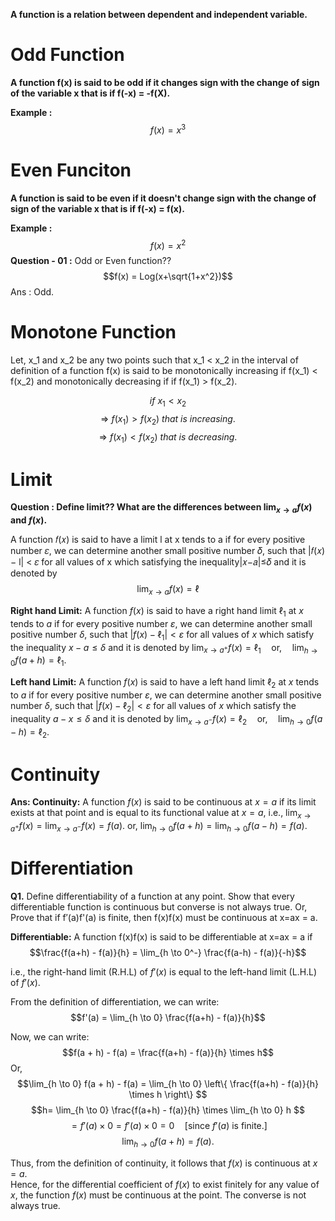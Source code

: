 **A function is a relation between dependent and independent variable.**

# Odd Function 

**A function f(x) is said to be odd if it changes sign with the change of sign of the variable x that is if f(-x) = -f(X).**

**Example :** $$f(x) = x^3$$
# Even Funciton

**A function is said to be even if it  doesn't change sign with the change of sign of the variable x that is if f(-x) = f(x).**

**Example :** $$f(x) = x^2$$
**Question - 01 :** Odd or Even function??  $$f(x) = Log(x+\sqrt{1+x^2})$$
Ans : Odd.

# Monotone Function

Let, x_1 and x_2 be any two points such that x_1 < x_2 in the interval of definition of a function f(x) is said to be monotonically increasing if f(x_1) < f(x_2) and monotonically decreasing if if f(x_1) > f(x_2).

$$ if \ x_1 < x_2$$
$$\Rightarrow \ f(x_1) > f(x_2) \ that\ is\ increasing.$$
$$\Rightarrow \ f(x_1) < f(x_2) \ that\ is\ decreasing.$$

# Limit

**Question : Define limit?? What are the differences between $\lim_{x \to a} f(x)$ and $f(x).$**

A function 𝑓(𝑥) is said to have a limit l at x tends to a if for every positive number 𝜀, we can determine another small positive number 𝛿, such that |𝑓(𝑥) − l| < 𝜀 for all values of x which satisfying the inequality|𝑥−𝑎|≤𝛿 and it is denoted by
$$\lim_{x \to a} f(x) = \ell$$

**Right hand Limit:** A function $f(x)$ is said to have a right hand limit $\ell_1$ at $x$ tends to $a$ if for every positive number $\varepsilon$, we can determine another small positive number $\delta$, such that $| f(x) - \ell_1 | < \varepsilon$ for all values of $x$ which satisfy the inequality $x - a \leq \delta$ and it is denoted by $\lim_{x \to a^+} f(x) = \ell_1 \quad \text{or,} \quad \lim_{h \to 0} f(a + h) = \ell_1.$

**Left hand Limit:** A function $f(x)$ is said to have a left hand limit $\ell_2$ at $x$ tends to $a$ if for every positive number $\varepsilon$, we can determine another small positive number $\delta$, such that $| f(x) - \ell_2 | < \varepsilon$ for all values of $x$ which satisfy the inequality $a - x \leq \delta$ and it is denoted by $\lim_{x \to a^-} f(x) = \ell_2 \quad \text{or,} \quad \lim_{h \to 0} f(a - h) = \ell_2.$


# Continuity

**Ans: Continuity:** A function $f(x)$ is said to be continuous at $x = a$ if its limit exists at that point and is equal to its functional value at $x = a$, i.e., $\lim_{x \to a^+} f(x) = \lim_{x \to a^-} f(x) = f(a).$ or, $\lim_{h \to 0} f(a + h) = \lim_{h \to 0} f(a - h) = f(a).$


# Differentiation

**Q1.** Define differentiability of a function at any point. Show that every differentiable function is continuous but converse is not always true. Or, Prove that if f′(a)f'(a) is finite, then f(x)f(x) must be continuous at x=ax = a.

**Differentiable:** A function f(x)f(x) is said to be differentiable at x=ax = a if
$$\frac{f(a+h) - f(a)}{h} = \lim_{h \to 0^-} \frac{f(a-h) - f(a)}{-h}$$

i.e., the right-hand limit (R.H.L) of $f'(x)$ is equal to the left-hand limit (L.H.L) of $f'(x).$

From the definition of differentiation, we can write:
$$f'(a) = \lim_{h \to 0} \frac{f(a+h) - f(a)}{h}$$

Now, we can write:
$$f(a + h) - f(a) = \frac{f(a+h) - f(a)}{h} \times h$$
Or,
$$\lim_{h \to 0} f(a + h) - f(a) = \lim_{h \to 0} \left\{ \frac{f(a+h) - f(a)}{h} \times h \right\} $$$$h= \lim_{h \to 0} \frac{f(a+h) - f(a)}{h} \times \lim_{h \to 0} h $$$$=f′(a)×0= f'(a) \times 0 =0 \quad [\text{since } f'(a) \text{ is finite.} ]$$$$\lim_{h \to 0} f(a + h) = f(a).$$

Thus, from the definition of continuity, it follows that $f(x)$ is continuous at $x = a.$  
Hence, for the differential coefficient of $f(x)$ to exist finitely for any value of $x$, the function $f(x)$ must be continuous at the point.  The converse is not always true.
